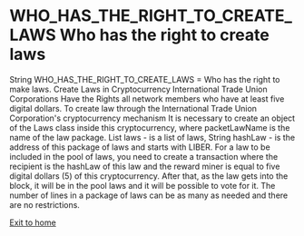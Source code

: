 # WHO_HAS_THE_RIGHT_TO_CREATE_LAWS Who has the right to create laws

String WHO_HAS_THE_RIGHT_TO_CREATE_LAWS = Who has the right to make laws.
Create Laws in Cryptocurrency International Trade Union Corporations Have the Rights
all network members who have at least five digital dollars.
To create law through the International Trade Union Corporation's cryptocurrency mechanism
It is necessary to create an object of the Laws class inside this cryptocurrency, where packetLawName is the name of the law package.
List<String> laws - is a list of laws, String hashLaw - is the address of this package of laws and starts with LIBER.
For a law to be included in the pool of laws, you need to create a transaction where the recipient is the hashLaw of this law and the reward
miner is equal to five digital dollars (5) of this cryptocurrency. After that, as the law gets into the block, it will be in the pool
laws and it will be possible to vote for it.
The number of lines in a package of laws can be as many as needed and there are no restrictions.

[Exit to home](../documentationEng/documentationEng.md)